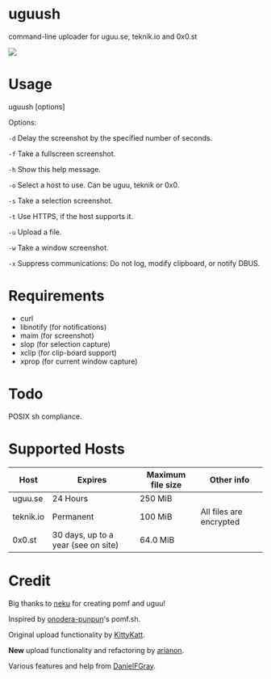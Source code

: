 uguush
========

command-line uploader for uguu.se, teknik.io and 0x0.st

![](https://u.teknik.io/WldwN2.png)

Usage
=====

uguush [options]

Options:

`-d` Delay the screenshot by the specified number of seconds.

`-f` Take a fullscreen screenshot.

`-h` Show this help message.

`-o` Select a host to use. Can be uguu, teknik or 0x0.

`-s` Take a selection screenshot.

`-t` Use HTTPS, if the host supports it.

`-u` <file> Upload a file.

`-w` Take a window screenshot.

`-x` Suppress communications: Do not log, modify clipboard, or notify DBUS.

Requirements
============

- curl
- libnotify (for notifications)
- maim (for screenshot)
- slop (for selection capture)
- xclip (for clip-board support)
- xprop (for current window capture)

Todo
====

POSIX sh compliance.

Supported Hosts
===============
| Host  | Expires | Maximum file size | Other info |
| ------------- | ------------- | ------------- | ------------- |
| uguu.se  | 24 Hours  | 250 MiB |
| teknik.io  | Permanent  | 100 MiB | All files are encrypted |
| 0x0.st  | 30 days, up to a year (see on site) | 64.0 MiB | |


Credit
======

Big thanks to [neku](https://github.com/nokonoko) for creating pomf and uguu!

Inspired by [onodera-punpun](https://github.com/onodera-punpun)'s pomf.sh.

Original upload functionality by [KittyKatt](https://github.com/KittyKatt).

**New** upload functionality and refactoring by [arianon](https://github.com/arianon).

Various features and help from [DanielFGray](https://github.com/DanielFGray).
